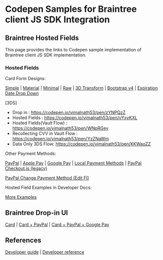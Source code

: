 # Codepen Samples for Braintree client JS SDK Integration

## Braintree Hosted Fields

This page provides the links to Codepen sample implementation of Braintree client JS SDK implementation.

### Hosted Fields

Card Form Designs:

[Simple](https://codepen.io/braintree/pen/ZWPpPG) | [Material](https://codepen.io/braintree/pen/mPgdPN) | [Minimal](https://codepen.io/braintree/pen/EKJVXp) | [Raw](https://codepen.io/braintree/pen/grQJQM) |  [3D Transform](https://codepen.io/braintree/pen/oLxqjd) | [Bootstrap v4](https://codepen.io/braintree/pen/zeamxM) | [Expiration Date Drop Down](https://codepen.io/braintree/pen/QGrXav)

[3DS]
- Drop in : https://codepen.io/vimalnath53/pen/zYNPQzZ
- Hosted Fields : https://codepen.io/vimalnath53/pen/vYxyKXL
- Hosted Fields(Vault Flow) : https://codepen.io/vimalnath53/pen/WNpRGey
- Recollecting CVV in Vault Flow : https://codepen.io/vimalnath53/pen/YzZNaWm
- Data Only 3DS Flow:  https://codepen.io/vimalnath53/pen/KKWaoZZ


Other Payment Methods:

[PayPal](https://codepen.io/the_tfulton/pen/wvveGKZ) | [Apple Pay]() | [Google Pay](https://codepen.io/the_tfulton/pen/abvpeWV) | [Local Payment Methods](https://codepen.io/the_tfulton/pen/RwwERNQ) | [PayPal Checkout.js (legacy)](https://codepen.io/the_tfulton/pen/PoomRmb)

[PayPal Change Payment Method (Edit FI)](https://codepen.io/ksuralta/pen/jObBENN)

Hosted Field Examples in Developer Docs:

[More Examples](https://developers.braintreepayments.com/guides/hosted-fields/examples/javascript/v3)



## Braintree Drop-in UI

[Card]() | [Card + PayPal]() | [Card + PayPal + Google Pay]()

## References

[Developer guide](https://developers.braintreepayments.com/guides/hosted-fields/overview/javascript/v3) | [Developer reference](https://braintree.github.io/braintree-web/current/)

